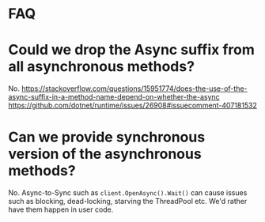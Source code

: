 # FAQ

# Could we drop the Async suffix from all asynchronous methods?

No. 
https://stackoverflow.com/questions/15951774/does-the-use-of-the-async-suffix-in-a-method-name-depend-on-whether-the-async
https://github.com/dotnet/runtime/issues/26908#issuecomment-407181532

# Can we provide synchronous version of the asynchronous methods?

No.
Async-to-Sync such as `client.OpenAsync().Wait()` can cause issues such as blocking, dead-locking, starving the ThreadPool etc.
We'd rather have them happen in user code.